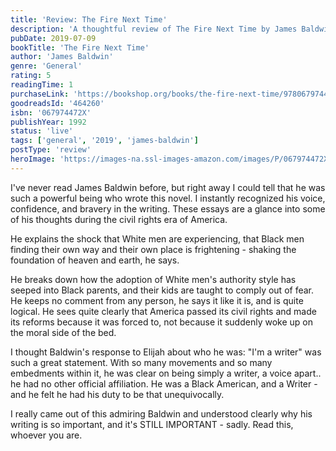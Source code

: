 ```yaml
---
title: 'Review: The Fire Next Time'
description: 'A thoughtful review of The Fire Next Time by James Baldwin'
pubDate: 2019-07-09
bookTitle: 'The Fire Next Time'
author: 'James Baldwin'
genre: 'General'
rating: 5
readingTime: 1
purchaseLink: 'https://bookshop.org/books/the-fire-next-time/9780679744726'
goodreadsId: '464260'
isbn: '067974472X'
publishYear: 1992
status: 'live'
tags: ['general', '2019', 'james-baldwin']
postType: 'review'
heroImage: 'https://images-na.ssl-images-amazon.com/images/P/067974472X.01.L.jpg'
---
```


I've never read James Baldwin before, but right away I could tell that he was such a powerful being who wrote this novel. I instantly recognized his voice, confidence, and bravery in the writing. These essays are a glance into some of his thoughts during the civil rights era of America.

He explains the shock that White men are experiencing, that Black men finding their own way and their own place is frightening - shaking the foundation of heaven and earth, he says.

He breaks down how the adoption of White men's authority style has seeped into Black parents, and their kids are taught to comply out of fear. He keeps no comment from any person, he says it like it is, and is quite logical. He sees quite clearly that America passed its civil rights and made its reforms because it was forced to, not because it suddenly woke up on the moral side of the bed.

I thought Baldwin's response to Elijah about who he was: "I'm a writer" was such a great statement. With so many movements and so many embedments within it, he was clear on being simply a writer, a voice apart.. he had no other official affiliation. He was a Black American, and a Writer - and he felt he had his duty to be that unequivocally.

I really came out of this admiring Baldwin and understood clearly why his writing is so important, and it's STILL IMPORTANT - sadly. Read this, whoever you are.